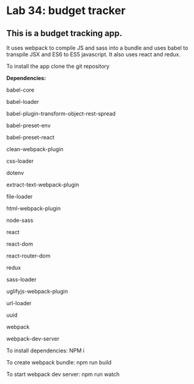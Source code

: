 # Lab 34: budget tracker

## This is a budget tracking app.

It uses webpack to compile JS and sass into a bundle and uses babel to transpile JSX and ES6 to ES5 javascript. It also uses react and redux.

To install the app clone the git repository

__Dependencies:__

  babel-core

  babel-loader

  babel-plugin-transform-object-rest-spread

  babel-preset-env

  babel-preset-react

  clean-webpack-plugin

  css-loader

  dotenv

  extract-text-webpack-plugin

  file-loader

  html-webpack-plugin

  node-sass

  react

  react-dom

  react-router-dom

  redux

  sass-loader

  uglifyjs-webpack-plugin

  url-loader

  uuid

  webpack

  webpack-dev-server

To install dependencies: NPM i

To create webpack bundle: npm run build

To start webpack dev server: npm run watch
